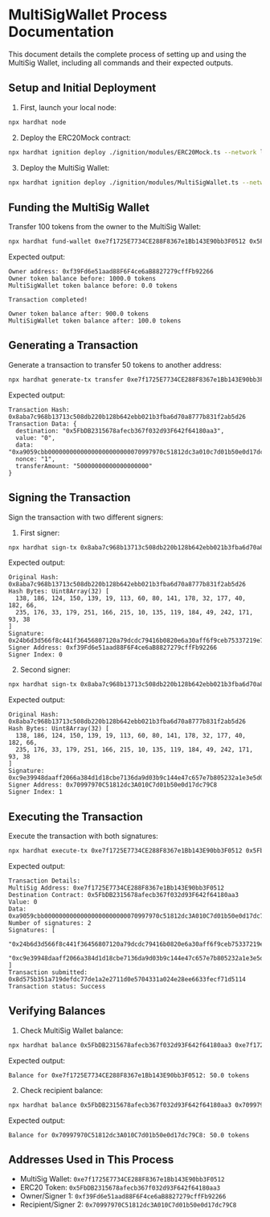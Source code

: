 # MultiSigWallet Process Documentation

This document details the complete process of setting up and using the MultiSig Wallet, including all commands and their expected outputs.

## Setup and Initial Deployment

1. First, launch your local node:
```bash
npx hardhat node
```

2. Deploy the ERC20Mock contract:
```bash
npx hardhat ignition deploy ./ignition/modules/ERC20Mock.ts --network localhost
```

3. Deploy the MultiSig Wallet:
```bash
npx hardhat ignition deploy ./ignition/modules/MultiSigWallet.ts --network localhost
```

## Funding the MultiSig Wallet

Transfer 100 tokens from the owner to the MultiSig Wallet:
```bash
npx hardhat fund-wallet 0xe7f1725E7734CE288F8367e1Bb143E90bb3F0512 0x5FbDB2315678afecb367f032d93F642f64180aa3 100 --network localhost
```

Expected output:
```
Owner address: 0xf39Fd6e51aad88F6F4ce6aB8827279cffFb92266
Owner token balance before: 1000.0 tokens
MultiSigWallet token balance before: 0.0 tokens

Transaction completed!

Owner token balance after: 900.0 tokens
MultiSigWallet token balance after: 100.0 tokens
```

## Generating a Transaction

Generate a transaction to transfer 50 tokens to another address:
```bash
npx hardhat generate-tx transfer 0xe7f1725E7734CE288F8367e1Bb143E90bb3F0512 0x5FbDB2315678afecb367f032d93F642f64180aa3 0x70997970C51812dc3A010C7d01b50e0d17dc79C8 50 --network localhost
```

Expected output:
```
Transaction Hash: 0x8aba7c968b13713c508db220b128b642ebb021b3fba6d70a8777b831f2ab5d26
Transaction Data: {
  destination: "0x5FbDB2315678afecb367f032d93F642f64180aa3",
  value: "0",
  data: "0xa9059cbb00000000000000000000000070997970c51812dc3a010c7d01b50e0d17dc79c8000000000000000000000000000000000000000000000000002b5e3af16b1880000",
  nonce: "1",
  transferAmount: "50000000000000000000"
}
```

## Signing the Transaction

Sign the transaction with two different signers:

1. First signer:
```bash
npx hardhat sign-tx 0x8aba7c968b13713c508db220b128b642ebb021b3fba6d70a8777b831f2ab5d26 0
```

Expected output:
```
Original Hash: 0x8aba7c968b13713c508db220b128b642ebb021b3fba6d70a8777b831f2ab5d26
Hash Bytes: Uint8Array(32) [
  138, 186, 124, 150, 139, 19, 113, 60, 80, 141, 178, 32, 177, 40, 182, 66,
  235, 176, 33, 179, 251, 166, 215, 10, 135, 119, 184, 49, 242, 171, 93, 38
]
Signature: 0x24b6d3d566f8c441f36456807120a79dcdc79416b0820e6a30aff6f9ceb75337219e73be38ff4e496bfe07345688f74d3524f088ce794823741a1ad3c4eadbdb1c
Signer Address: 0xf39Fd6e51aad88F6F4ce6aB8827279cffFb92266
Signer Index: 0
```

2. Second signer:
```bash
npx hardhat sign-tx 0x8aba7c968b13713c508db220b128b642ebb021b3fba6d70a8777b831f2ab5d26 1
```

Expected output:
```
Original Hash: 0x8aba7c968b13713c508db220b128b642ebb021b3fba6d70a8777b831f2ab5d26
Hash Bytes: Uint8Array(32) [
  138, 186, 124, 150, 139, 19, 113, 60, 80, 141, 178, 32, 177, 40, 182, 66,
  235, 176, 33, 179, 251, 166, 215, 10, 135, 119, 184, 49, 242, 171, 93, 38
]
Signature: 0xc9e39948daaff2066a384d1d18cbe7136da9d03b9c144e47c657e7b805232a1e3e5d03308ac58e21be7cb4a60b9dbf8765440915bf1513ab658c50f77b8e5b3d1b
Signer Address: 0x70997970C51812dc3A010C7d01b50e0d17dc79C8
Signer Index: 1
```

## Executing the Transaction

Execute the transaction with both signatures:
```bash
npx hardhat execute-tx 0xe7f1725E7734CE288F8367e1Bb143E90bb3F0512 0x5FbDB2315678afecb367f032d93F642f64180aa3 0 0xa9059cbb00000000000000000000000070997970c51812dc3a010c7d01b50e0d17dc79c8000000000000000000000000000000000000000000000000002b5e3af16b1880000 0x24b6d3d566f8c441f36456807120a79dcdc79416b0820e6a30aff6f9ceb75337219e73be38ff4e496bfe07345688f74d3524f088ce794823741a1ad3c4eadbdb1c,0xc9e39948daaff2066a384d1d18cbe7136da9d03b9c144e47c657e7b805232a1e3e5d03308ac58e21be7cb4a60b9dbf8765440915bf1513ab658c50f77b8e5b3d1b --network localhost
```

Expected output:
```
Transaction Details:
MultiSig Address: 0xe7f1725E7734CE288F8367e1Bb143E90bb3F0512
Destination Contract: 0x5FbDB2315678afecb367f032d93F642f64180aa3
Value: 0
Data: 0xa9059cbb00000000000000000000000070997970c51812dc3A010C7d01b50e0d17dc79c8000000000000000000000000000000000000000000000000002b5e3af16b1880000
Number of signatures: 2
Signatures: [
  "0x24b6d3d566f8c441f36456807120a79dcdc79416b0820e6a30aff6f9ceb75337219e73be38ff4e496bfe07345688f74d3524f088ce794823741a1ad3c4eadbdb1c",
  "0xc9e39948daaff2066a384d1d18cbe7136da9d03b9c144e47c657e7b805232a1e3e5d03308ac58e21be7cb4a60b9dbf8765440915bf1513ab658c50f77b8e5b3d1b"
]
Transaction submitted: 0x8d575b351a719defdc77de1a2e2711d0e5704331a024e28ee6633fecf71d5114
Transaction status: Success
```

## Verifying Balances

1. Check MultiSig Wallet balance:
```bash
npx hardhat balance 0x5FbDB2315678afecb367f032d93F642f64180aa3 0xe7f1725E7734CE288F8367e1Bb143E90bb3F0512 --network localhost
```

Expected output:
```
Balance for 0xe7f1725E7734CE288F8367e1Bb143E90bb3F0512: 50.0 tokens
```

2. Check recipient balance:
```bash
npx hardhat balance 0x5FbDB2315678afecb367f032d93F642f64180aa3 0x70997970C51812dc3A010C7d01b50e0d17dc79C8 --network localhost
```

Expected output:
```
Balance for 0x70997970C51812dc3A010C7d01b50e0d17dc79C8: 50.0 tokens
```

## Addresses Used in This Process

- MultiSig Wallet: `0xe7f1725E7734CE288F8367e1Bb143E90bb3F0512`
- ERC20 Token: `0x5FbDB2315678afecb367f032d93F642f64180aa3`
- Owner/Signer 1: `0xf39Fd6e51aad88F6F4ce6aB8827279cffFb92266`
- Recipient/Signer 2: `0x70997970C51812dc3A010C7d01b50e0d17dc79C8` 